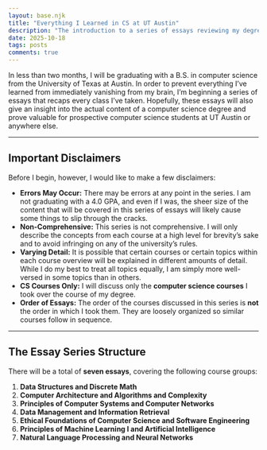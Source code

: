 ```yaml
---
layout: base.njk
title: "Everything I Learned in CS at UT Austin"
description: "The introduction to a series of essays reviewing my degree in computer science."
date: 2025-10-18
tags: posts
comments: true
---
```

In less than two months, I will be graduating with a B.S. in computer science from the University of Texas at Austin. In order to prevent everything I’ve learned from immediately vanishing from my brain, I’m beginning a series of essays that recaps every class I’ve taken. Hopefully, these essays will also give an insight into the actual content of a computer science degree and prove valuable for prospective computer science students at UT Austin or anywhere else.

---

## Important Disclaimers

Before I begin, however, I would like to make a few disclaimers:

* **Errors May Occur:** There may be errors at any point in the series. I am not graduating with a 4.0 GPA, and even if I was, the sheer size of the content that will be covered in this series of essays will likely cause some things to slip through the cracks.
* **Non-Comprehensive:** This series is not comprehensive. I will only describe the concepts from each course at a high level for brevity’s sake and to avoid infringing on any of the university’s rules.
* **Varying Detail:** It is possible that certain courses or certain topics within each course overview will be explained in different amounts of detail. While I do my best to treat all topics equally, I am simply more well-versed in some topics than in others.
* **CS Courses Only:** I will discuss only the **computer science courses** I took over the course of my degree.
* **Order of Essays:** The order of the courses discussed in this series is **not** the order in which I took them. They are loosely organized so similar courses follow in sequence.

---

## The Essay Series Structure

There will be a total of **seven essays**, covering the following course groups:

1.  **Data Structures and Discrete Math**
2.  **Computer Architecture and Algorithms and Complexity**
3.  **Principles of Computer Systems and Computer Networks**
4.  **Data Management and Information Retrieval**
5.  **Ethical Foundations of Computer Science and Software Engineering**
6.  **Principles of Machine Learning I and Artificial Intelligence**
7.  **Natural Language Processing and Neural Networks**
